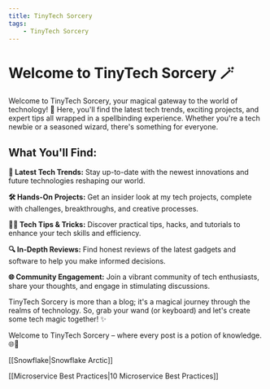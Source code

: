 ```yaml
---
title: TinyTech Sorcery
tags:
    - TinyTech Sorcery
---
```


# Welcome to TinyTech Sorcery 🪄

Welcome to TinyTech Sorcery, your magical gateway to the world of technology! 🌟 Here, you'll find the latest tech trends, exciting projects, and expert tips all wrapped in a spellbinding experience. Whether you're a tech newbie or a seasoned wizard, there's something for everyone.

## What You'll Find:

**🚀 Latest Tech Trends:** Stay up-to-date with the newest innovations and future technologies reshaping our world.

**🛠️ Hands-On Projects:** Get an insider look at my tech projects, complete with challenges, breakthroughs, and creative processes.

**🧙‍♂️ Tech Tips & Tricks:** Discover practical tips, hacks, and tutorials to enhance your tech skills and efficiency.

**🔍 In-Depth Reviews:** Find honest reviews of the latest gadgets and software to help you make informed decisions.

**🌐 Community Engagement:** Join a vibrant community of tech enthusiasts, share your thoughts, and engage in stimulating discussions.

TinyTech Sorcery is more than a blog; it's a magical journey through the realms of technology. So, grab your wand (or keyboard) and let's create some tech magic together! ✨

Welcome to TinyTech Sorcery – where every post is a potion of knowledge. 🌐🔮


[[Snowflake|Snowflake Arctic]]


[[Microservice Best Practices|10 Microservice Best Practices]]
